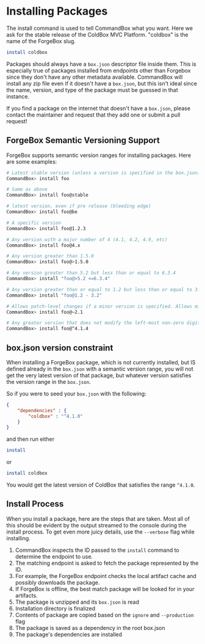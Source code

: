 # Installing Packages

The install command is used to tell CommandBox what you want. Here we ask for the stable release of the ColdBox MVC Platform. "coldbox" is the name of the ForgeBox slug.

```bash
install coldbox
```

Packages should always have a `box.json` descriptor file inside them. This is especially true of packages installed from endpoints other than Forgebox since they don't have any other metadata available. CommandBox will install any zip file even if it doesn't have a `box.json`, but this isn't ideal since the name, version, and type of the package must be guessed in that instance.

If you find a package on the internet that doesn't have a `box.json`, please contact the maintainer and request that they add one or submit a pull request!

## ForgeBox Semantic Versioning Support

ForgeBox supports semantic version ranges for installing packages. Here are some examples:

```bash
# Latest stable version (unless a version is specified in the box.json)
CommandBox> install foo

# Same as above
CommandBox> install foo@stable

# latest version, even if pre release (bleeding edge)
CommandBox> install foo@be

# A specific version
CommandBox> install foo@1.2.3

# Any version with a major number of 4 (4.1, 4.2, 4.9, etc)
CommandBox> install foo@4.x

# Any version greater than 1.5.0
CommandBox> install foo@>1.5.0

# Any version greater than 5.2 but less than or equal to 6.3.4
CommandBox> install "foo@>5.2 <=6.3.4"

# Any version greater than or equal to 1.2 but less than or equal to 3.2
CommandBox> install "foo@1.2 - 3.2"

# Allows patch-level changes if a minor version is specified. Allows minor-level changes if not.  (2.1.2, 2.1.3, 2.1.4, etc)
CommandBox> install foo@~2.1

# Any greater version that does not modify the left-most non-zero digit.  4.2, 4.3, 4.9, etc
CommandBox> install foo@^4.1.4
```

## box.json version constraint

When installing a ForgeBox package, which is not currently installed, but IS defined already in the `box.json` with a semantic version range, you will not get the very latest version of that package, but whatever version satisfies the version range in the `box.json`.

So if you were to seed your `box.json` with the following:

```json
{
    "dependencies" : {
        "coldbox" : "^4.1.0"
    }
}
```

and then run either

```bash
install
```

or

```bash
install coldbox
```

You would get the latest version of ColdBox that satisfies the range `^4.1.0`.

## Install Process

When you install a package, here are the steps that are taken. Most all of this should be evident by the output streamed to the console during the install process. To get even more juicy details, use the `--verbose` flag while installing.

1. CommandBox inspects the ID passed to the `install` command to determine the endpoint to use.
2. The matching endpoint is asked to fetch the package represented by the ID.&#x20;
3. For example, the ForgeBox endpoint checks the local artifact cache and possibly downloads the package.
4. If ForgeBox is offline, the best match package will be looked for in your artifacts.
5. The package is unzipped and its `box.json` is read
6. Installation directory is finalized
7. Contents of package are copied based on the `ignore` and `--production` flag
8. The package is saved as a dependency in the root box.json
9. The package's dependencies are installed
